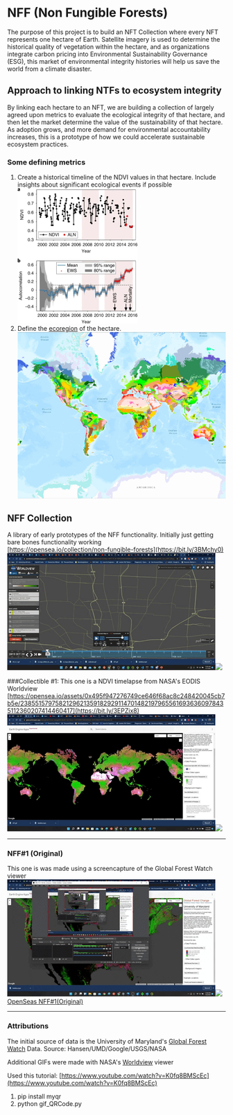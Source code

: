 # NFF (Non Fungible Forests)
The purpose of this project is to build an NFT Collection where every NFT represents one hectare of Earth. Satellite imagery is used to determine the historical quality of vegetation within the hectare, and as organizations integrate carbon pricing into Environmental Sustainability Governance (ESG), this market of environmental integrity histories will help us save the world from a climate disaster.

## Approach to linking NTFs to ecosystem integrity
By linking each hectare to an NFT, we are building a collection of largely agreed upon metrics to evaluate the ecological integrity of that hectare, and then let the market determine the value of the sustainability of that hectare. As adoption grows, and more demand for environmental accountability increases, this is a prototype of how we could accelerate sustainable ecosystem practices. 

### Some defining metrics
1. Create a historical timeline of the NDVI values in that hectare. Include insights about significant ecological events if possible<br>
![](NDVItimeline.png)<br>
1. Define the [ecoregion](https://databasin.org/maps/new/#datasets=68635d7c77f1475f9b6c1d1dbe0a4c4c) of the hectare.<br>
![](ecoregions.png)<br>

## NFF Collection
A library of early prototypes of the NFF functionality. Initially just getting bare bones functionality working<br>
[https://opensea.io/collection/non-fungible-forests](https://bit.ly/3BMchy0)<br>
![](nff_c1_1_actual.gif)![](collection1_nff1.gif)<br>


###Collectible #1: 
This one is a NDVI timelapse from NASA's EODIS Worldview<br>
[https://opensea.io/assets/0x495f947276749ce646f68ac8c248420045cb7b5e/23855157975821296213591829291147014821979655616936360978435112360207414460417](https://bit.ly/3EPZix8)<br>
![](collection.gif)![](final_collection.gif)<br>


---
### NFF#1 (Original)
This one is was made using a screencapture of the Global Forest Watch viewer
![](nff1.gif)![](final.gif)<br>
[OpenSeas NFF#1(Original)](https://bit.ly/3mQZ9n3)

---
### Attributions
The initial source of data is the University of Maryland's [Global Forest Watch](https://data.globalforestwatch.org/) Data.
Source: Hansen/UMD/Google/USGS/NASA

Additional GIFs were made with NASA's [Worldview](https://worldview.earthdata.nasa.gov/) viewer

Used this tutorial: [https://www.youtube.com/watch?v=K0fq8BMScEc](https://www.youtube.com/watch?v=K0fq8BMScEc)
1. pip install myqr
1. python gif_QRCode.py
